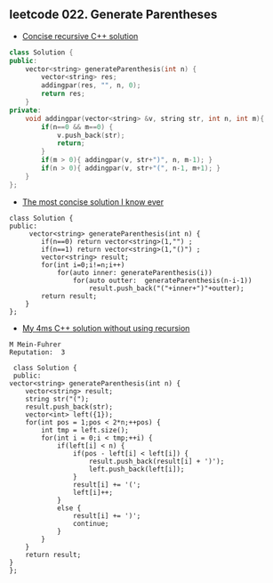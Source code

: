 ## leetcode 022. Generate Parentheses
- [Concise recursive C++ solution](https://discuss.leetcode.com/topic/4485/concise-recursive-c-solution)
```c++
class Solution {
public:
    vector<string> generateParenthesis(int n) {
        vector<string> res;
        addingpar(res, "", n, 0);
        return res;
    }
private:
 	void addingpar(vector<string> &v, string str, int n, int m){
        if(n==0 && m==0) {
            v.push_back(str);
            return;
        }
        if(m > 0){ addingpar(v, str+")", n, m-1); }
        if(n > 0){ addingpar(v, str+"(", n-1, m+1); }
    }
};
```
- [The most concise solution I know ever](https://discuss.leetcode.com/topic/7250/the-most-concise-solution-i-know-ever)
```
class Solution {
public:
     vector<string> generateParenthesis(int n) {
        if(n==0) return vector<string>(1,"") ;
        if(n==1) return vector<string>(1,"()") ;
        vector<string> result;
        for(int i=0;i!=n;i++)
            for(auto inner: generateParenthesis(i))
                for(auto outter:  generateParenthesis(n-i-1))
                    result.push_back("("+inner+")"+outter);
        return result;
    }
};
```
- [My 4ms C++ solution without using recursion](https://discuss.leetcode.com/topic/35617/my-4ms-c-solution-without-using-recursion)
```
M Mein-Fuhrer 
Reputation:  3

 class Solution {
 public:
vector<string> generateParenthesis(int n) {
    vector<string> result;
    string str("(");
    result.push_back(str);
    vector<int> left({1});
    for(int pos = 1;pos < 2*n;++pos) {
        int tmp = left.size();
        for(int i = 0;i < tmp;++i) {
            if(left[i] < n) {
                if(pos - left[i] < left[i]) {
                    result.push_back(result[i] + ')');
                    left.push_back(left[i]);
                }
                result[i] += '(';
                left[i]++;
            }
            else {
                result[i] += ')';
                continue;
            }
        }
    }
    return result;
}
};
```
